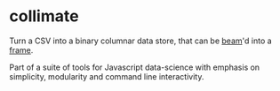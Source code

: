 # collimate

Turn a CSV into a binary columnar data store, that can be [beam](https://github.com/dataship/beam)'d
into a [frame](https://github.com/dataship/frame).

Part of a suite of tools for Javascript data-science with emphasis on simplicity, modularity and command line interactivity.
